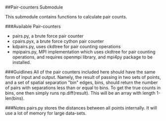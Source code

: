 ##Pair-counters Submodule

This submodule contains functions to calculate pair counts.

###Available Pair-counters
* pairs.py, a brute force pair counter
* cpairs.pyx, a brute force cython pair counter
* kdpairs.py, uses ckdtree for pair counting operations
* mpipairs.py, MPI implementation which uses ckdtree for pair counting operations, and 
requires openmpi library, and mpi4py package to be installed.

###Guidlines
All of the pair counters included here should have the same form of input and output. 
Namely, the result of passing in two sets of points, and a set of spatial separation 
"bin" edges, bins, should return the number of pairs with separations less than or equal to bins.
To get the true counts in bins, one then simply runs np.diff(result). This will be an 
array with length 1-len(bins).

###Notes
pairs.py stores the distances between all points internally. It will use a lot of 
memory for large data-sets. 

